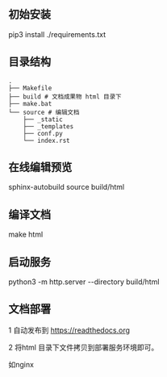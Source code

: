 ## 初始安装

pip3 install ./requirements.txt

## 目录结构
```
.
├── Makefile
├── build # 文档成果物 html 目录下
├── make.bat
└── source # 编辑文档
    ├── _static
    ├── _templates
    ├── conf.py
    └── index.rst
```

## 在线编辑预览

sphinx-autobuild source build/html

## 编译文档

make html

## 启动服务

python3 -m http.server --directory build/html

## 文档部署

1 自动发布到  https://readthedocs.org

2 将html 目录下文件拷贝到部署服务环境即可。 

如nginx  



